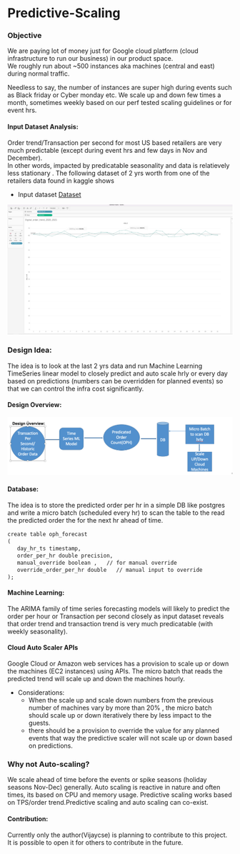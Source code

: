 # Predictive-Scaling

### Objective

We are paying lot of money just for Google cloud platform (cloud infrastructure to run our business) in our product space.  
We roughly run about ~500 instances aka machines (central and east) during normal traffic. 

Needless to say, the number of instances are super high during events such as Black friday or Cyber monday etc. 
We scale up and down few times a month, sometimes weekly based on our perf tested scaling guidelines or for event hrs.


#### Input Dataset Analysis:

Order trend/Transaction per second for most US based retailers are very much predictable (except during event hrs and few days in Nov and December).  
In other words, impacted by predicatable seasonality and data is relatievely less stationary . The following dataset of 2 yrs worth from one of the retailers data 
found in kaggle shows

  -  Input dataset [Dataset](https://www.kaggle.com/datasets/mkechinov/ecommerce-purchase-history-from-electronics-store)

![Typical Order Trend](https://github.com/vijaycse/predictive-scaling/blob/main/Order_Trend.png)



### Design Idea:

The idea is to look at the last 2 yrs data and run Machine Learning TimeSeries linear model to closely predict and auto scale hrly or every day 
based on predictions (numbers can be overridden for planned events) so that we can control the infra cost significantly. 


#### Design Overview:
  
![Design Overview](https://github.com/vijaycse/predictive-scaling/blob/main/Design_overview_3.png)



#### Database:

The idea is to store the predicted order per hr in a simple DB like postgres and write a micro batch (scheduled every hr) to scan the 
table to the read the predicted order the for the next hr ahead of time.


```
create table oph_forecast
(
   day_hr_ts timestamp,
   order_per_hr double precision, 
   manual_override boolean ,   // for manual override
   override_order_per_hr double   // manual input to override
);

```


#### Machine Learning:

 The ARIMA family of time series forecasting models will likely to predict the order per hour or Transaction per second closely as input dataset
 reveals that order trend and transaction trend is very much predicatable (with weekly seasonality).
 

#### Cloud Auto Scaler APIs

 Google Cloud  or Amazon web services has a provision to scale up or down the machines (EC2 instances) using APIs. The micro batch that reads the 
 predicted trend will scale up and down the machines hourly.
 
   - Considerations:
        - When the scale up and scale down numbers from the previous number of machines vary by more than 20% , the micro batch should scale up or down iteratively there by less impact to the guests.
        - there should be a provision to override the value for any planned events that way the predictive scaler will not scale up or down based on predictions.



### Why not Auto-scaling?

We scale ahead of time before the events or spike seasons (holiday seasons Nov-Dec) generally. Auto scaling is reactive in nature
and often times, its based on CPU and memory usage. 
Predictive scaling works based on TPS/order trend.Predictive scaling and auto scaling can co-exist.


#### Contribution:
 Currently only the author(Vijaycse) is planning to contribute to this project. It is possible to open it for others to contribute in the future.
